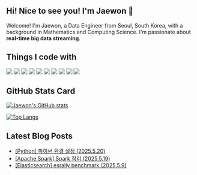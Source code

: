 ## Hi! Nice to see you! I'm Jaewon 👋

Welcome! I'm Jaewon, a Data Engineer from Seoul, South Korea, with a background in Mathematics and Computing Science.
I'm passionate about **real-time big data streaming**.

## Things I code with 
<p align="left">
  <img src="https://img.shields.io/badge/Python-3776AB?style=flat-square&logo=Python&logoColor=white"/>
  <img src="https://img.shields.io/badge/Airflow-017CEE?style=flat-square&logo=Apache%20Airflow&logoColor=white"/>
  <img src="https://img.shields.io/badge/Spark-E25A1C?style=flat-square&logo=Apache%20Spark&logoColor=white"/>
  <img src="https://img.shields.io/badge/Hadoop-66CCFF?style=flat-square&logo=Apache%20Hadoop&logoColor=white"/>
  <img src="https://img.shields.io/badge/Trino-DD00A1?style=flat-square&logo=Trino&logoColor=white"/>
  <img src="https://img.shields.io/badge/Kafka-231F20?style=flat-square&logo=Apache%20Kafka&logoColor=white"/>
  <img src="https://img.shields.io/badge/MySQL-4479A1?style=flat-square&logo=MySQL&logoColor=white"/>
  <img src="https://img.shields.io/badge/Snowflake-29B5E8?style=flat-square&logo=Snowflake&logoColor=white"/>
  <img src="https://img.shields.io/badge/Elasticsearch-005571?style=flat-square&logo=Elasticsearch&logoColor=white"/>
  <img src="https://img.shields.io/badge/Postman-FF6C37?style=flat-square&logo=Postman&logoColor=white"/>
</p>


## GitHub Stats Card

[![Jaewon's GitHub stats](https://github-readme-stats.vercel.app/api?username=jaelim095&show_icons=true&count_private=true&theme=default)](https://github.com/anuraghazra/github-readme-stats)

[![Top Langs](https://github-readme-stats.vercel.app/api/top-langs/?username=jaelim095)](https://github.com/anuraghazra/github-readme-stats)

## Latest Blog Posts
- [[Python] 파이썬 환경 설정 (2025.5.20)](https://velog.io/@jaelim095/Python-%ED%8C%8C%EC%9D%B4%EC%8D%AC-%ED%99%98%EA%B2%BD-%EC%84%A4%EC%A0%95)
- [[Apache Spark] Spark 정리 (2025.5.19)](https://velog.io/@jaelim095/Apache-Spark)
- [[Elasticsearch] esrally benchmark (2025.5.9)](https://velog.io/@jaelim095/Elasticsearch-esrally-benchmark)